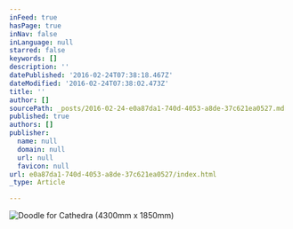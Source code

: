 ```yaml
---
inFeed: true
hasPage: true
inNav: false
inLanguage: null
starred: false
keywords: []
description: ''
datePublished: '2016-02-24T07:38:18.467Z'
dateModified: '2016-02-24T07:38:02.473Z'
title: ''
author: []
sourcePath: _posts/2016-02-24-e0a87da1-740d-4053-a8de-37c621ea0527.md
published: true
authors: []
publisher:
  name: null
  domain: null
  url: null
  favicon: null
url: e0a87da1-740d-4053-a8de-37c621ea0527/index.html
_type: Article

---
```

![Doodle for Cathedra (4300mm x 1850mm)](https://the-grid-user-content.s3-us-west-2.amazonaws.com/f584ffce-bc52-425a-a47c-5da71add4dd7.png)
